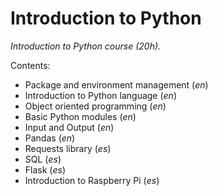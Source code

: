 # Introduction to Python
*Introduction to Python course (20h).*

Contents:
* Package and environment management (*en*)
* Introduction to Python language (*en*)
* Object oriented programming (*en*)
* Basic Python modules (*en*)
* Input and Output (*en*)
* Pandas (*en*)
* Requests library (*es*)
* SQL (*es*)
* Flask (*es*)
* Introduction to Raspberry Pi (*es*)
